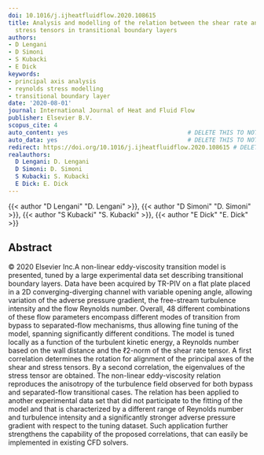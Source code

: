 ```yaml
---
doi: 10.1016/j.ijheatfluidflow.2020.108615
title: Analysis and modelling of the relation between the shear rate and Reynolds
  stress tensors in transitional boundary layers
authors:
- D Lengani
- D Simoni
- S Kubacki
- E Dick
keywords:
- principal axis analysis
- reynolds stress modelling
- transitional boundary layer
date: '2020-08-01'
journal: International Journal of Heat and Fluid Flow
publisher: Elsevier B.V.
scopus_cite: 4
auto_content: yes                                  # DELETE THIS TO NOT AUTO GENERATE CONTENT
auto_data: yes                                     # DELETE THIS TO NOT AUTO GENERATE METADATA
redirect: https://doi.org/10.1016/j.ijheatfluidflow.2020.108615 # DELETE THIS TO NOT REDIRECT
realauthors:
  D Lengani: D. Lengani
  D Simoni: D. Simoni
  S Kubacki: S. Kubacki
  E Dick: E. Dick
---
```

{{< author "D Lengani" "D. Lengani" >}}, {{< author "D Simoni" "D. Simoni" >}}, {{< author "S Kubacki" "S. Kubacki" >}}, {{< author "E Dick" "E. Dick" >}}

## Abstract
© 2020 Elsevier Inc.A non-linear eddy-viscosity transition model is presented, tuned by a large experimental data set describing transitional boundary layers. Data have been acquired by TR-PIV on a flat plate placed in a 2D converging-diverging channel with variable opening angle, allowing variation of the adverse pressure gradient, the free-stream turbulence intensity and the flow Reynolds number. Overall, 48 different combinations of these flow parameters encompass different modes of transition from bypass to separated-flow mechanisms, thus allowing fine tuning of the model, spanning significantly different conditions. The model is tuned locally as a function of the turbulent kinetic energy, a Reynolds number based on the wall distance and the ℓ2-norm of the shear rate tensor. A first correlation determines the rotation for alignment of the principal axes of the shear and stress tensors. By a second correlation, the eigenvalues of the stress tensor are obtained. The non-linear eddy-viscosity relation reproduces the anisotropy of the turbulence field observed for both bypass and separated-flow transitional cases. The relation has been applied to another experimental data set that did not participate to the fitting of the model and that is characterized by a different range of Reynolds number and turbulence intensity and a significantly stronger adverse pressure gradient with respect to the tuning dataset. Such application further strengthens the capability of the proposed correlations, that can easily be implemented in existing CFD solvers.
